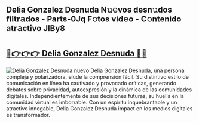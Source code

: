 ## Delia Gonzalez Desnuda N𝚞𝚎vos desn𝚞dos filtr𝚊dos - Parts-0Jq F𝚘tos vid𝚎o - C𝚘ntenido atr𝚊ctivo JlBy8

# <h2><a href="http://mb8fos.tromn.icu/?c=Delia+Gonzalez+Desnuda">🔗👉👉👉 Delia Gonzalez Desnuda 🔗🔗</a></h2>

[![Delia Gonzalez Desnuda nuevo](https://i.imgur.com/pEAQMta.gif)](http://mb8fos.tromn.icu/?c=Delia+Gonzalez+Desnuda)
Delia Gonzalez Desnuda, una persona compleja y polarizadora, elude la comprensión fácil. Su distintivo estilo de comunicación en línea ha cautivado y provocado críticas, generando debates sobre privacidad, autoexpresión y la dinámica de las comunidades digitales. Independientemente de sus decisiones futuras, su huella en la comunidad virtual es imborrable. Con un espíritu inquebrantable y un atractivo innegable, Delia Gonzalez Desnuda impact en los medios digitales es transformador.
